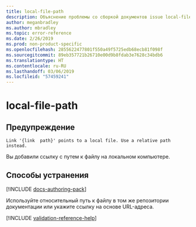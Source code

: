 ```yaml
---
title: local-file-path
description: Объяснение проблемы со сборкой документов issue local-file-path и способа ее устранения
author: meganbradley
ms.author: mbradley
ms.topic: error-reference
ms.date: 2/26/2019
ms.prod: non-product-specific
ms.openlocfilehash: 2855622477801f550a49f5725edb68ecb81f098f
ms.sourcegitcommit: 89eb357721b26710e00d9b8fdab3e7628c34bdb6
ms.translationtype: HT
ms.contentlocale: ru-RU
ms.lasthandoff: 03/06/2019
ms.locfileid: "57459241"
---
```

# <a name="local-file-path"></a>local-file-path

## <a name="warning"></a>Предупреждение

`Link '{link  path}' points to a local file. Use a relative path instead.`

Вы добавили ссылку с путем к файлу на локальном компьютере.

## <a name="resolution"></a>Способы устранения

[!INCLUDE [docs-authoring-pack](includes/docs-authoring-pack.md)]

Используйте относительный путь к файлу в том же репозитории документации или укажите ссылку на основе URL-адреса.

<!--make sure to add this file to your includes folder and verify the path-->
[!INCLUDE [validation-reference-help](includes/validation-reference-help.md)]
